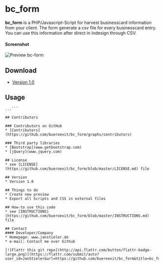 bc_form
======
**bc_form** is a PHP/Javascript-Script for harvest businesscard information from your client.
The form generate a csv file for every businesscard entry.
You can use this information after direct in Indesign through CSV.

#### Screenshot
![Preview bc-form](https://github.com/bueroexit/bc_form/raw/master/images/vorschau.png
 "preview bc_form")

## Download
* [Version 1.0](https://github.com/bueroexit/bc_form/archive/master.zip)

## Usage
```$ git clone https://github.com/bueroexit/bc_form.git
...```

## Contributors

### Contributors on GitHub
* [Contributors](https://github.com/bueroexit/bc_form/graphs/contributors)

### Third party libraries
* [Bootstrap](www.getbootstrap.com)
* [jQuery](www.jquery.com)

## License
* see [LICENSE](https://github.com/bueroexit/bc_form/blob/master/LICENSE.md) file

## Version
* Version 1.0

## Things to do
* Create new preview
* Export all Scripts and CSS in external files

## How-to use this code
* see [INSTRUCTIONS](https://github.com/bueroexit/bc_form/blob/master/INSTRUCTIONS.md) file

## Contact
#### Developer/Company
* Homepage: www.janstieler.de
* e-mail: Contact me over Github

[![Flattr this git repo](http://api.flattr.com/button/flattr-badge-large.png)](https://flattr.com/submit/auto?user_id=JanStieler&url=https://github.com/bueroexit/bc_form&title=bc_form&language=&tags=github&category=software)
